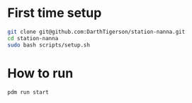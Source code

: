 # First time setup
```bash
git clone git@github.com:DarthTigerson/station-nanna.git
cd station-nanna
sudo bash scripts/setup.sh
```

# How to run

```bash
pdm run start
```
